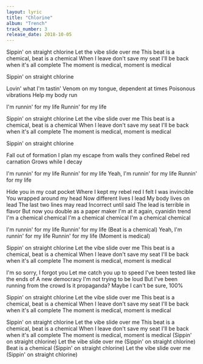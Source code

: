 ```yaml
---
layout: lyric
title: "Chlorine"
album: "Trench"
track_number: 3
release_date: 2018-10-05
---
```


Sippin' on straight chlorine
Let the vibe slide over me
This beat is a chemical, beat is a chemical
When I leave don't save my seat
I'll be back when it's all complete
The moment is medical, moment is medical

Sippin' on straight chlorine

Lovin' what I'm tastin'
Venom on my tongue, dependent at times
Poisonous vibrations
Help my body run

I'm runnin' for my life
Runnin' for my life

Sippin' on straight chlorine
Let the vibe slide over me
This beat is a chemical, beat is a chemical
When I leave don't save my seat
I'll be back when it's all complete
The moment is medical, moment is medical

Sippin' on straight chlorine

Fall out of formation
I plan my escape from walls they confined
Rebel red carnation
Grows while I decay

I'm runnin' for my life
Runnin' for my life
Yeah, I'm runnin' for my life
Runnin' for my life

Hide you in my coat pocket
Where I kept my rebel red
I felt I was invincible
You wrapped around my head
Now different lives I lead
My body lives on lead
The last two lines may read
Incorrect until said
The lead is terrible in flavor
But now you double as a paper maker
I'm at it again, cyanidin trend
I'm a chemical chemical
I'm a chemical chemical
I'm a chemical chemical

I'm runnin' for my life
Runnin' for my life
(Beat is a chemical)
Yeah, I'm runnin' for my life
Runnin' for my life
(Moment is medical)

Sippin' on straight chlorine
Let the vibe slide over me
This beat is a chemical, beat is a chemical
When I leave don't save my seat
I'll be back when it's all complete
The moment is medical, moment is medical

I'm so sorry, I forgot you
Let me catch you up to speed
I've been tested like the ends of
A new democracy
I'm not trying to be loud
But I've been running from the crowd
Is it propaganda? Maybe
I can't be sure, 100%

Sippin' on straight chlorine
Let the vibe slide over me
This beat is a chemical, beat is a chemical
When I leave don't save my seat
I'll be back when it's all complete
The moment is medical, moment is medical

Sippin' on straight chlorine
Let the vibe slide over me
This beat is a chemical, beat is a chemical
When I leave don't save my seat
I'll be back when it's all complete
The moment is medical, moment is medical
(Sippin' on straight chlorine)
Let the vibe slide over me
(Sippin' on straight chlorine)
Beat is a chemical
(Sippin' on straight chlorine)
Let the vibe slide over me
(Sippin' on straight chlorine)
